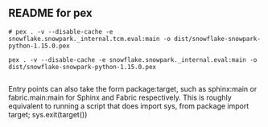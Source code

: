 ## README for pex

```
# pex . -v --disable-cache -e snowflake.snowpark._internal.tcm.eval:main -o dist/snowflake-snowpark-python-1.15.0.pex

pex . -v --disable-cache -e snowflake.snowpark._internal.eval:main -o dist/snowflake-snowpark-python-1.15.0.pex


```

Entry points can also take the form package:target, such as sphinx:main or fabric.main:main for
Sphinx and Fabric respectively. This is roughly equivalent to running a script 
that does import sys, from package import target; sys.exit(target())
